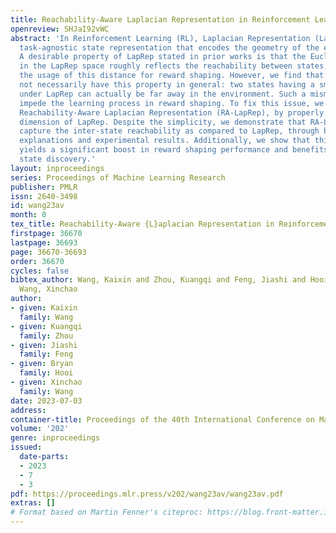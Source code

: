 ```yaml
---
title: Reachability-Aware Laplacian Representation in Reinforcement Learning
openreview: SHJaI92vWC
abstract: 'In Reinforcement Learning (RL), Laplacian Representation (LapRep) is a
  task-agnostic state representation that encodes the geometry of the environment.
  A desirable property of LapRep stated in prior works is that the Euclidean distance
  in the LapRep space roughly reflects the reachability between states, which motivates
  the usage of this distance for reward shaping. However, we find that LapRep does
  not necessarily have this property in general: two states having a small distance
  under LapRep can actually be far away in the environment. Such a mismatch would
  impede the learning process in reward shaping. To fix this issue, we introduce a
  Reachability-Aware Laplacian Representation (RA-LapRep), by properly scaling each
  dimension of LapRep. Despite the simplicity, we demonstrate that RA-LapRep can better
  capture the inter-state reachability as compared to LapRep, through both theoretical
  explanations and experimental results. Additionally, we show that this improvement
  yields a significant boost in reward shaping performance and benefits bottleneck
  state discovery.'
layout: inproceedings
series: Proceedings of Machine Learning Research
publisher: PMLR
issn: 2640-3498
id: wang23av
month: 0
tex_title: Reachability-Aware {L}aplacian Representation in Reinforcement Learning
firstpage: 36670
lastpage: 36693
page: 36670-36693
order: 36670
cycles: false
bibtex_author: Wang, Kaixin and Zhou, Kuangqi and Feng, Jiashi and Hooi, Bryan and
  Wang, Xinchao
author:
- given: Kaixin
  family: Wang
- given: Kuangqi
  family: Zhou
- given: Jiashi
  family: Feng
- given: Bryan
  family: Hooi
- given: Xinchao
  family: Wang
date: 2023-07-03
address: 
container-title: Proceedings of the 40th International Conference on Machine Learning
volume: '202'
genre: inproceedings
issued:
  date-parts:
  - 2023
  - 7
  - 3
pdf: https://proceedings.mlr.press/v202/wang23av/wang23av.pdf
extras: []
# Format based on Martin Fenner's citeproc: https://blog.front-matter.io/posts/citeproc-yaml-for-bibliographies/
---
```

